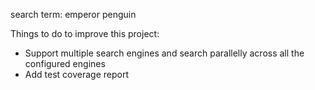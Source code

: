 search term: emperor penguin

Things to do to improve this project:
* Support multiple search engines and search parallelly across all the configured engines 
* Add test coverage report
